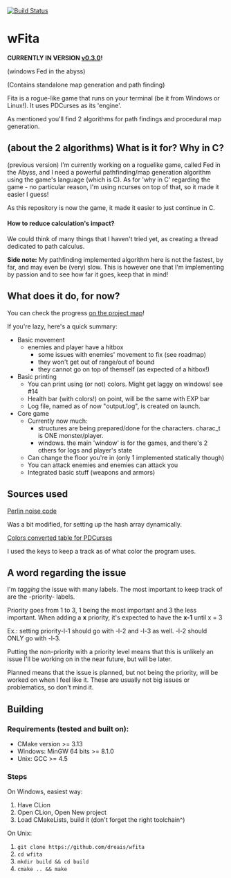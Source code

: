 [![Build Status](https://travis-ci.com/dreais/wFita.svg?branch=master)](https://travis-ci.com/dreais/wFita)
# wFita 

**CURRENTLY IN VERSION [v0.3.0](https://github.com/dreais/wFita/releases/tag/v0.3.0)!**

(windows Fed in the abyss)

(Contains standalone map generation and path finding)

Fita is a rogue-like game that runs on your terminal (be it from Windows or Linux!). It uses PDCurses as its 'engine'.

As mentioned you'll find 2 algorithms for path findings and procedural map generation.
## (about the 2 algorithms) What is it for? Why in C?

(previous version) I'm currently working on a roguelike game, called Fed in the Abyss, and I need a powerful pathfinding/map generation algorithm using the game's language (which is C).
As for 'why in C' regarding the game - no particular reason, I'm using ncurses on top of that, so it made it easier I guess!

As this repository is now the game, it made it easier to just continue in C.

#### How to reduce calculation's impact?

We could think of many things that I haven't tried yet, as creating a thread dedicated to path calculus.

**Side note:** My pathfinding implemented algorithm here is not the fastest, by far, and may even be (very) slow. This is however 
one that I'm implementing by passion and to see how far it goes, keep that in mind!

## What does it do, for now?
You can check the progress [on the project map](https://github.com/dreais/wFita/projects/1)!

If you're lazy, here's a quick summary:
- Basic movement
    - enemies and player have a hitbox
        - some issues with enemies' movement to fix (see roadmap)
        - they won't get out of range/out of bound
        - they cannot go on top of themself (as expected of a hitbox!)
- Basic printing
    - You can print using (or not) colors. Might get laggy on windows! see #14
    - Health bar (with colors!) on point, will be the same with EXP bar
    - Log file, named as of now "output.log", is created on launch.
- Core game
    - Currently now much:
        - structures are being prepared/done for the characters. charac_t is ONE monster/player.
        - windows. the main 'window' is for the games, and there's 2 others for logs and player's state
    - Can change the floor you're in (only 1 implemented statically though)
    - You can attack enemies and enemies can attack you
    - Integrated basic stuff (weapons and armors)
    
 
## Sources used
[Perlin noise code](https://gist.github.com/nowl/828013)

Was a bit modified, for setting up the hash array dynamically.

[Colors converted table for PDCurses](https://stackoverflow.com/a/47771858)

I used the keys to keep a track as of what color the program uses.

## A word regarding the issue
I'm _tagging_ the issue with many labels. The most important to keep track of are the -priority- labels. 

Priority goes from 1 to 3, 1 being the most important and 3 the less important. When adding a **x** priority, it's expected to have the **x-1** until x = 3

Ex.:
setting priority-l-1 should go with -l-2 and -l-3 as well.
-l-2 should ONLY go with -l-3.

Putting the non-priority with a priority level means that this is unlikely an issue I'll be working on in the near future, but will be later.

Planned means that the issue is planned, but not being the priority, will be worked on when I feel like it. These are usually not big issues or problematics, so don't mind it.

## Building

### Requirements (tested and built on):
- CMake version >= 3.13
- Windows: MinGW 64 bits >= 8.1.0
- Unix: GCC >= 4.5

### Steps
On Windows, easiest way:
1. Have CLion
2. Open CLion, Open New project
3. Load CMakeLists, build it (don't forget the right toolchain^)

On Unix:
1. `git clone https://github.com/dreais/wfita`
2. `cd wfita`
3. `mkdir build && cd build`
4. `cmake .. && make`
